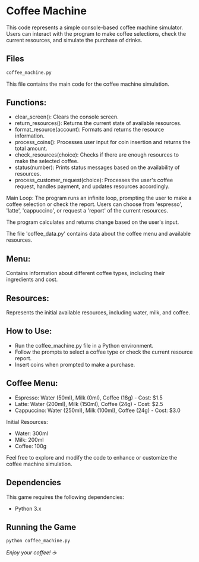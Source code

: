 # Coffee Machine
This code represents a simple console-based coffee machine simulator. Users can interact with the program to make coffee selections, check the current resources, and simulate the purchase of drinks.

## Files
```bash
coffee_machine.py
```

This file contains the main code for the coffee machine simulation.

## Functions:
- clear_screen(): Clears the console screen.
- return_resources(): Returns the current state of available resources.
- format_resource(account): Formats and returns the resource information.
- process_coins(): Processes user input for coin insertion and returns the total amount.
- check_resources(choice): Checks if there are enough resources to make the selected coffee.
- status(number): Prints status messages based on the availability of resources.
- process_customer_request(choice): Processes the user's coffee request, handles payment, and updates resources accordingly.

Main Loop: The program runs an infinite loop, prompting the user to make a coffee selection or check the report. Users can choose from 'espresso', 'latte', 'cappuccino', or request a 'report' of the current resources.

The program calculates and returns change based on the user's input.

The file 'coffee_data.py' contains data about the coffee menu and available resources.

## Menu:
Contains information about different coffee types, including their ingredients and cost.

## Resources:
Represents the initial available resources, including water, milk, and coffee.

## How to Use:
- Run the coffee_machine.py file in a Python environment.
- Follow the prompts to select a coffee type or check the current resource report.
- Insert coins when prompted to make a purchase.


## Coffee Menu:
- Espresso: Water (50ml), Milk (0ml), Coffee (18g) - Cost: $1.5
- Latte: Water (200ml), Milk (150ml), Coffee (24g) - Cost: $2.5
- Cappuccino: Water (250ml), Milk (100ml), Coffee (24g) - Cost: $3.0

Initial Resources:
- Water: 300ml
- Milk: 200ml
- Coffee: 100g

Feel free to explore and modify the code to enhance or customize the coffee machine simulation.
## Dependencies
This game requires the following dependencies:

- Python 3.x

## Running the Game

```bash
python coffee_machine.py
```


*Enjoy your coffee! ☕*